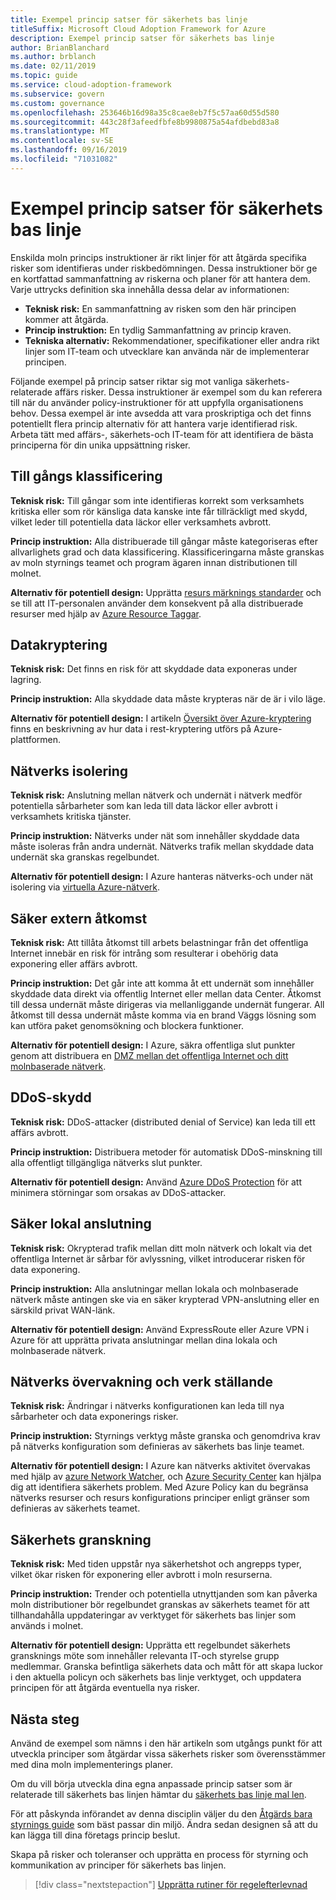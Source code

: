 ```yaml
---
title: Exempel princip satser för säkerhets bas linje
titleSuffix: Microsoft Cloud Adoption Framework for Azure
description: Exempel princip satser för säkerhets bas linje
author: BrianBlanchard
ms.author: brblanch
ms.date: 02/11/2019
ms.topic: guide
ms.service: cloud-adoption-framework
ms.subservice: govern
ms.custom: governance
ms.openlocfilehash: 253646b16d98a35c8cae8eb7f5c57aa60d55d580
ms.sourcegitcommit: 443c28f3afeedfbfe8b9980875a54afdbebd83a8
ms.translationtype: MT
ms.contentlocale: sv-SE
ms.lasthandoff: 09/16/2019
ms.locfileid: "71031082"
---
```

# <a name="security-baseline-sample-policy-statements"></a>Exempel princip satser för säkerhets bas linje

Enskilda moln princips instruktioner är rikt linjer för att åtgärda specifika risker som identifieras under riskbedömningen. Dessa instruktioner bör ge en kortfattad sammanfattning av riskerna och planer för att hantera dem. Varje uttrycks definition ska innehålla dessa delar av informationen:

- **Teknisk risk:** En sammanfattning av risken som den här principen kommer att åtgärda.
- **Princip instruktion:** En tydlig Sammanfattning av princip kraven.
- **Tekniska alternativ:** Rekommendationer, specifikationer eller andra rikt linjer som IT-team och utvecklare kan använda när de implementerar principen.

Följande exempel på princip satser riktar sig mot vanliga säkerhets-relaterade affärs risker. Dessa instruktioner är exempel som du kan referera till när du använder policy-instruktioner för att uppfylla organisationens behov. Dessa exempel är inte avsedda att vara proskriptiga och det finns potentiellt flera princip alternativ för att hantera varje identifierad risk. Arbeta tätt med affärs-, säkerhets-och IT-team för att identifiera de bästa principerna för din unika uppsättning risker.

## <a name="asset-classification"></a>Till gångs klassificering

**Teknisk risk:** Till gångar som inte identifieras korrekt som verksamhets kritiska eller som rör känsliga data kanske inte får tillräckligt med skydd, vilket leder till potentiella data läckor eller verksamhets avbrott.

**Princip instruktion:** Alla distribuerade till gångar måste kategoriseras efter allvarlighets grad och data klassificering. Klassificeringarna måste granskas av moln styrnings teamet och program ägaren innan distributionen till molnet.

**Alternativ för potentiell design:** Upprätta [resurs märknings standarder](../../decision-guides/resource-tagging/index.md) och se till att IT-personalen använder dem konsekvent på alla distribuerade resurser med hjälp av [Azure Resource Taggar](https://docs.microsoft.com/azure/azure-resource-manager/resource-group-using-tags).

## <a name="data-encryption"></a>Datakryptering

**Teknisk risk:** Det finns en risk för att skyddade data exponeras under lagring.

**Princip instruktion:** Alla skyddade data måste krypteras när de är i vilo läge.

**Alternativ för potentiell design:** I artikeln [Översikt över Azure-kryptering](https://docs.microsoft.com/azure/security/security-azure-encryption-overview) finns en beskrivning av hur data i rest-kryptering utförs på Azure-plattformen.

## <a name="network-isolation"></a>Nätverks isolering

**Teknisk risk:** Anslutning mellan nätverk och undernät i nätverk medför potentiella sårbarheter som kan leda till data läckor eller avbrott i verksamhets kritiska tjänster.

**Princip instruktion:** Nätverks under nät som innehåller skyddade data måste isoleras från andra undernät. Nätverks trafik mellan skyddade data undernät ska granskas regelbundet.

**Alternativ för potentiell design:** I Azure hanteras nätverks-och under nät isolering via [virtuella Azure-nätverk](https://docs.microsoft.com/azure/virtual-network/virtual-networks-overview).

## <a name="secure-external-access"></a>Säker extern åtkomst

**Teknisk risk:** Att tillåta åtkomst till arbets belastningar från det offentliga Internet innebär en risk för intrång som resulterar i obehörig data exponering eller affärs avbrott.

**Princip instruktion:** Det går inte att komma åt ett undernät som innehåller skyddade data direkt via offentlig Internet eller mellan data Center. Åtkomst till dessa undernät måste dirigeras via mellanliggande undernät fungerar. All åtkomst till dessa undernät måste komma via en brand Väggs lösning som kan utföra paket genomsökning och blockera funktioner.

**Alternativ för potentiell design:** I Azure, säkra offentliga slut punkter genom att distribuera en [DMZ mellan det offentliga Internet och ditt molnbaserade nätverk](https://docs.microsoft.com/azure/architecture/reference-architectures/dmz/secure-vnet-dmz).

## <a name="ddos-protection"></a>DDoS-skydd

**Teknisk risk:** DDoS-attacker (distributed denial of Service) kan leda till ett affärs avbrott.

**Princip instruktion:** Distribuera metoder för automatisk DDoS-minskning till alla offentligt tillgängliga nätverks slut punkter.

**Alternativ för potentiell design:** Använd [Azure DDoS Protection](https://docs.microsoft.com/azure/virtual-network/ddos-protection-overview) för att minimera störningar som orsakas av DDoS-attacker.

## <a name="secure-on-premises-connectivity"></a>Säker lokal anslutning

**Teknisk risk:** Okrypterad trafik mellan ditt moln nätverk och lokalt via det offentliga Internet är sårbar för avlyssning, vilket introducerar risken för data exponering.

**Princip instruktion:** Alla anslutningar mellan lokala och molnbaserade nätverk måste antingen ske via en säker krypterad VPN-anslutning eller en särskild privat WAN-länk.

**Alternativ för potentiell design:** Använd ExpressRoute eller Azure VPN i Azure för att upprätta privata anslutningar mellan dina lokala och molnbaserade nätverk.

## <a name="network-monitoring-and-enforcement"></a>Nätverks övervakning och verk ställande

**Teknisk risk:** Ändringar i nätverks konfigurationen kan leda till nya sårbarheter och data exponerings risker.

**Princip instruktion:** Styrnings verktyg måste granska och genomdriva krav på nätverks konfiguration som definieras av säkerhets bas linje teamet.

**Alternativ för potentiell design:** I Azure kan nätverks aktivitet övervakas med hjälp av [azure Network Watcher](https://docs.microsoft.com/azure/network-watcher/network-watcher-monitoring-overview), och [Azure Security Center](https://docs.microsoft.com/azure/security-center/security-center-network-recommendations) kan hjälpa dig att identifiera säkerhets problem. Med Azure Policy kan du begränsa nätverks resurser och resurs konfigurations principer enligt gränser som definieras av säkerhets teamet.

## <a name="security-review"></a>Säkerhets granskning

**Teknisk risk:** Med tiden uppstår nya säkerhetshot och angrepps typer, vilket ökar risken för exponering eller avbrott i moln resurserna.

**Princip instruktion:** Trender och potentiella utnyttjanden som kan påverka moln distributioner bör regelbundet granskas av säkerhets teamet för att tillhandahålla uppdateringar av verktyget för säkerhets bas linjer som används i molnet.

**Alternativ för potentiell design:** Upprätta ett regelbundet säkerhets gransknings möte som innehåller relevanta IT-och styrelse grupp medlemmar. Granska befintliga säkerhets data och mått för att skapa luckor i den aktuella policyn och säkerhets bas linje verktyget, och uppdatera principen för att åtgärda eventuella nya risker.

## <a name="next-steps"></a>Nästa steg

Använd de exempel som nämns i den här artikeln som utgångs punkt för att utveckla principer som åtgärdar vissa säkerhets risker som överensstämmer med dina moln implementerings planer.

Om du vill börja utveckla dina egna anpassade princip satser som är relaterade till säkerhets bas linjen hämtar du [säkerhets bas linje mal len](./template.md).

För att påskynda införandet av denna disciplin väljer du den [Åtgärds bara styrnings guide](../guides/index.md) som bäst passar din miljö. Ändra sedan designen så att du kan lägga till dina företags princip beslut.

Skapa på risker och toleranser och upprätta en process för styrning och kommunikation av principer för säkerhets bas linjen.

> [!div class="nextstepaction"]
> [Upprätta rutiner för regelefterlevnad](./compliance-processes.md)
